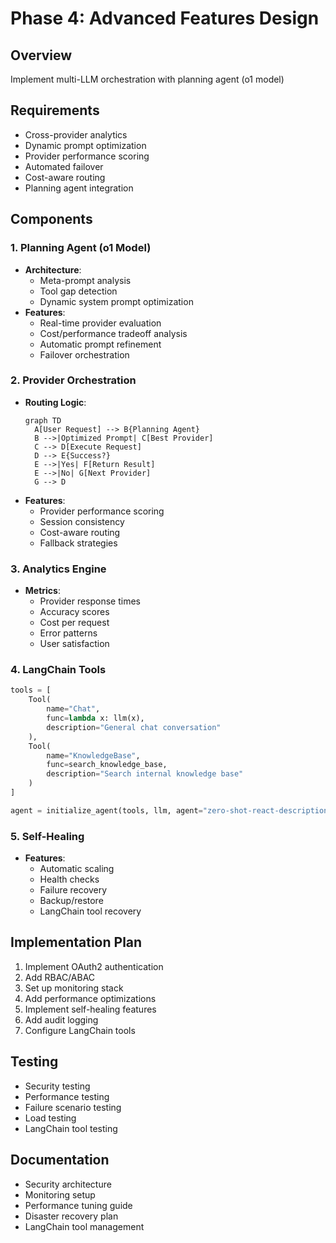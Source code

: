 # Phase 4: Advanced Features Design

## Overview
Implement multi-LLM orchestration with planning agent (o1 model)

## Requirements
- Cross-provider analytics
- Dynamic prompt optimization
- Provider performance scoring
- Automated failover
- Cost-aware routing
- Planning agent integration

## Components

### 1. Planning Agent (o1 Model)
- **Architecture**:
  - Meta-prompt analysis
  - Tool gap detection
  - Dynamic system prompt optimization
- **Features**:
  - Real-time provider evaluation
  - Cost/performance tradeoff analysis
  - Automatic prompt refinement
  - Failover orchestration

### 2. Provider Orchestration
- **Routing Logic**:
  ```mermaid
  graph TD
    A[User Request] --> B{Planning Agent}
    B -->|Optimized Prompt| C[Best Provider]
    C --> D[Execute Request]
    D --> E{Success?}
    E -->|Yes| F[Return Result]
    E -->|No| G[Next Provider]
    G --> D
  ```
- **Features**:
  - Provider performance scoring
  - Session consistency
  - Cost-aware routing
  - Fallback strategies

### 3. Analytics Engine
- **Metrics**:
  - Provider response times
  - Accuracy scores
  - Cost per request
  - Error patterns
  - User satisfaction

### 4. LangChain Tools
```python
tools = [
    Tool(
        name="Chat",
        func=lambda x: llm(x),
        description="General chat conversation"
    ),
    Tool(
        name="KnowledgeBase",
        func=search_knowledge_base,
        description="Search internal knowledge base"
    )
]

agent = initialize_agent(tools, llm, agent="zero-shot-react-description")
```

### 5. Self-Healing
- **Features**:
  - Automatic scaling
  - Health checks
  - Failure recovery
  - Backup/restore
  - LangChain tool recovery

## Implementation Plan
1. Implement OAuth2 authentication
2. Add RBAC/ABAC
3. Set up monitoring stack
4. Add performance optimizations
5. Implement self-healing features
6. Add audit logging
7. Configure LangChain tools

## Testing
- Security testing
- Performance testing
- Failure scenario testing
- Load testing
- LangChain tool testing

## Documentation
- Security architecture
- Monitoring setup
- Performance tuning guide
- Disaster recovery plan
- LangChain tool management